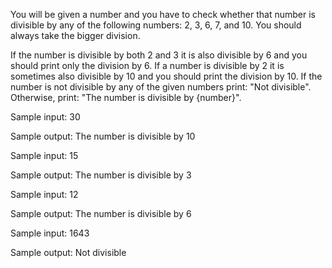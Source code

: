 You will be given a number and you have to check whether that number is divisible by any of the following numbers:
2, 3, 6, 7, and 10. You should always take the bigger division.

If the number is divisible by both 2 and 3 it is also divisible by 6 and you should print only the division by 6. If a
number is divisible by 2 it is sometimes also divisible by 10 and you should print the division by 10.
If the number is not divisible by any of the given numbers print: "Not divisible". Otherwise, print: "The
number is divisible by {number}".

Sample input:
30

Sample output:
The number is divisible by 10

Sample input:
15

Sample output:
The number is divisible by 3

Sample input:
12

Sample output:
The number is divisible by 6

Sample input:
1643

Sample output:
Not divisible
